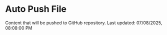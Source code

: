 # Auto Push File

Content that will be pushed to GitHub repository.
Last updated: 07/08/2025, 08:08:00 PM